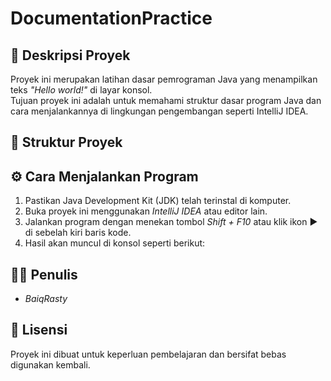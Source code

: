 # DocumentationPractice

## 📘 Deskripsi Proyek
Proyek ini merupakan latihan dasar pemrograman Java yang menampilkan teks *"Hello world!"* di layar konsol.  
Tujuan proyek ini adalah untuk memahami struktur dasar program Java dan cara menjalankannya di lingkungan pengembangan seperti IntelliJ IDEA.

## 📂 Struktur Proyek

## ⚙ Cara Menjalankan Program
1. Pastikan Java Development Kit (JDK) telah terinstal di komputer.
2. Buka proyek ini menggunakan *IntelliJ IDEA* atau editor lain.
3. Jalankan program dengan menekan tombol *Shift + F10* atau klik ikon ▶ di sebelah kiri baris kode.
4. Hasil akan muncul di konsol seperti berikut:

## 🧑‍💻 Penulis
- *BaiqRasty*

## 📜 Lisensi
Proyek ini dibuat untuk keperluan pembelajaran dan bersifat bebas digunakan kembali.